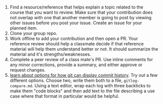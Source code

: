 1. Find a resource/reference that helps explain a topic related to the course that you want to review. Make sure that your contribution does not overlap with one that another member is going to post by viewing other issues before you post your issue. Create an issue for your planned item.  
2. Clone your group repo.
3. Work offline to add your contribution and then open a PR. Your reference review should help a classmate decide if that reference material will help them understand better or not. It should summarize the material and it's strengths/weaknesses.
4. Complete a peer review of a class mate's PR. Use inline comments for any minor corrections, provide a summary, and either approve or request changes. 
5. [learn about options for how git can display commit history](https://git-scm.com/book/en/v2/Git-Basics-Viewing-the-Commit-History).  Try out a few different options.  Choose two, write them both to a file, `gitlog-compare.md`. Using a text editor, wrap each log with three backticks to make them "code blocks"  and then add text to the file describing a use case where that format in particular would be helpful. 